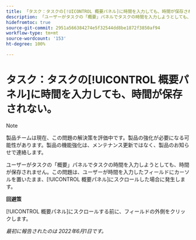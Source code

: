 ```yaml
---
title: 「タスク：タスクの[!UICONTROL 概要パネル]に時間を入力しても、時間が保存されない。」
description: 「ユーザーがタスクの「概要」パネルでタスクの時間を入力しようとしても、時間が保存されません。この問題は、ユーザーが時間を入力したフィールドにカーソルを置いたまま、「[!UICONTROL 概要パネル]」にスクロールした場合に発生します。」
hidefromtoc: true
source-git-commit: 2951a566384274e5f32544dd8be1872f3850af94
workflow-type: tm+mt
source-wordcount: '153'
ht-degree: 100%

---
```



# タスク：タスクの[!UICONTROL 概要パネル]に時間を入力しても、時間が保存されない。

>[!NOTE]
>
>製品チームは現在、この問題の解決策を評価中です。製品の強化が必要になる可能性があります。製品の機能強化は、メンテナンス更新ではなく、製品のお知らせで連絡します。

ユーザーがタスクの「概要」パネルでタスクの時間を入力しようとしても、時間が保存されません。この問題は、ユーザーが時間を入力したフィールドにカーソルを置いたまま、[!UICONTROL 概要パネル]にスクロールした場合に発生します。

**回避策**

[!UICONTROL 概要パネル]にスクロールする前に、フィールドの外側をクリックします。

_最初に報告されたのは 2022年6月1日です。_

